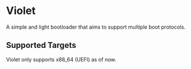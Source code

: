 # Violet

A simple and light bootloader that aims to support multiple boot protocols.

## Supported Targets

Violet only supports x86_64 (UEFI) as of now. 
